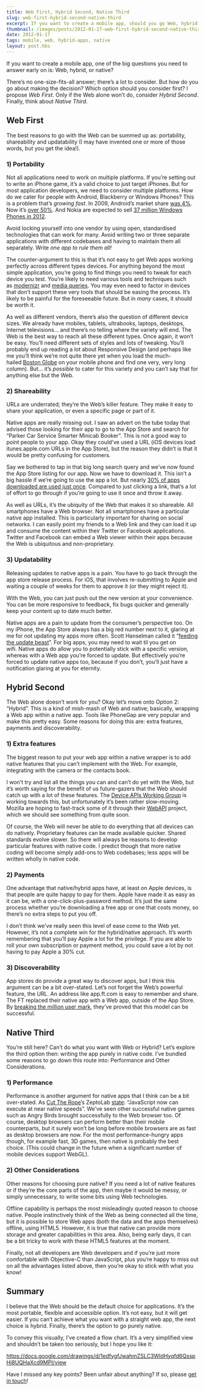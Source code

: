 ```yaml
---
title: Web First, Hybrid Second, Native Third
slug: web-first-hybrid-second-native-third
excerpt: If you want to create a mobile app, should you go Web, hybrid or native? Here's what I propose...
thumbnail: /images/posts/2012-01-17-web-first-hybrid-second-native-third/thumb-podium.jpg
date: 2012-01-17
tags: mobile, web, hybrid-apps, native
layout: post.hbs
---
```


If you want to create a mobile app, one of the big questions you need to
answer early on is: Web, hybrid, or native?

There’s no one-size-fits-all answer; there’s a lot to consider. But how
do you go about making the decision? Which option should you consider
first? I propose *Web First*. Only if the Web alone won’t do,
consider *Hybrid Second*. Finally, think about *Native Third*.

## Web First

The best reasons to go with the Web can be summed up as: portability,
shareability and updatability (I may have invented one or more of those
words, but you get the idea!).

### 1) Portability

Not all applications need to work on multiple platforms. If you’re
setting out to write an iPhone game, it’s a valid choice to just target
iPhones. But for most application developers, we need to consider
multiple platforms. How do we cater for people with Android, Blackberry
or Windows Phones? This is a problem that’s _growing fast_. In 2009,
Android’s market share [was
4%](http://en.wikipedia.org/wiki/Smartphone#Market_share). Now
it’s [over
50%](http://articles.businessinsider.com/2011-11-15/tech/30400455_1_ios-iphone-smartphone-market).
And Nokia are expected to sell [37 million Windows Phones in
2012](http://www.techspot.com/vb/topic176086.html).

Avoid locking yourself into one vendor by using open, standardised
technologies that can work for many. Avoid writing two or three separate
applications with different codebases and having to maintain them all
separately. Write *one app to rule them all!*

The counter-argument to this is that it’s not easy to get Web apps
working perfectly across different types devices. For anything beyond
the most simple application, you’re going to find things you need to
tweak for each device you test. You’re likely to need various tools and
techniques such as [modernizr](http://www.modernizr.com/) and [media
queries](http://www.w3.org/TR/css3-mediaqueries/). You may even need to
factor in devices that don’t support these very tools that should be
easing the process. It’s likely to be painful for the foreseeable
future. But in *many* cases, it should be worth it.

As well as different vendors, there’s also the question of different
device sizes. We already have mobiles, tablets, ultrabooks, laptops,
desktops, Internet televisions… and there’s no telling where the variety
will end. The Web is the best way to reach all these different types.
Once again, it won’t be easy. You’ll need different sets of styles and
lots of tweaking. You’ll probably end up reading a lot about Responsive
Design (and perhaps like me you’ll think we’re not quite there yet when
you load the much-hailed [Boston Globe](http://bostonglobe.com/) on your
mobile phone and find one very, very long column). But… it’s _possible_
to cater for this variety and you can’t say that for anything else but
the Web.

### 2) Shareability

URLs are underrated; they’re the Web’s killer feature. They make it easy
to share your application, or even a specific page or part of it.

Native apps are really missing out. I saw an advert on the tube today
that advised those looking for their app to go to the App Store and
search for “Parker Car Service Smarter Minicab Booker”. This is not a
good way to point people to your app. Okay they could’ve used a URL (iOS
devices load itunes.apple.com URLs in the App Store), but the reason
they didn’t is that it would be pretty confusing for customers.

Say we bothered to tap in that big long search query and we’ve now found
the App Store listing for our app. Now we have to download it. This
isn’t a big hassle if we’re going to use the app a lot. But nearly [30%
of apps downloaded are used just
once](http://gigaom.com/2011/02/01/people-download-lots-of-apps-but-many-get-discarded/).
Compared to just clicking a link, that’s a lot of effort to go through
if you’re going to use it once and throw it away.

As well as URLs, it’s the ubiquity of the Web that makes it so
shareable. All smartphones have a Web browser. Not all smartphones have
a particular native app installed. This is particularly important for
sharing on social networks. I can easily point my friends to a Web link
and they can load it up and consume the content within their Twitter or
Facebook applications. Twitter and Facebook can embed a Web viewer
within their apps because the Web is ubiquitous and non-proprietary.

### 3) Updatability

Releasing updates to native apps is a pain. You have to go back through
the app store release process. For iOS, that involves re-submitting to
Apple and waiting a couple of weeks for them to approve it (or they
might reject it).

With the Web, you can just push out the new version at your convenience.
You can be more responsive to feedback, fix bugs quicker and generally
keep your content up to date much better.

Native apps are a pain to update from the consumer’s perspective too. On
my iPhone, the App Store always has a big red number next to it, glaring
at me for not updating my apps more often. Scott Hanselman called it
“[feeding the update
beast](http://www.hanselman.com/blog/AppsAreTooMuchLike1990sCDROMsAndNotEnoughLikeTheWeb.aspx#a579d5c5e-2daf-49a2-b22a-4a0bcbb5a24e)”.
For big apps, you may need to wait til you get on wifi. Native apps do
allow you to potentially stick with a specific version, whereas with a
Web app you’re forced to update. But effectively you’re forced to update
native apps too, because if you don’t, you’ll just have a notification
glaring at you for eternity.

## Hybrid Second

The Web alone doesn’t work for you? Okay let’s move onto Option 2:
“Hybrid”. This is a kind of mish-mash of Web and native; basically,
wrapping a Web app within a native app. Tools like PhoneGap are very
popular and make this pretty easy. Some reasons for doing this are:
extra features, payments and discoverability.

### 1) Extra features

The biggest reason to put your web app within a native wrapper is to add
native features that you can’t implement with the Web. For example,
integrating with the camera or the contacts book.

I won’t try and list all the things you can and can’t do yet with the
Web, but it’s worth saying for the benefit of us future-gazers that the
Web should catch up with a lot of these features. The [Device APIs
Working Group](http://www.w3.org/2009/dap/) is working towards this, but
unfortunately it’s been rather slow-moving. Mozilla are hoping to
fast-track some of it through
their [WebAPI](https://wiki.mozilla.org/WebAPI) project, which we should
see something from quite soon.

Of course, the Web will never be able to do everything that all devices
can do natively. Proprietary features can be made available quicker.
Shared standards evolve slower. So there will always be reasons to
develop particular features with native code. I predict though that more
native coding will become simply add-ons to Web codebases; less apps
will be written wholly in native code.

### 2) Payments

One advantage that native/hybrid apps have, at least on Apple devices,
is that people are quite happy to pay for them. Apple have made it as
easy as it can be, with a one-click-plus-password method. It’s just the
same process whether you’re downloading a free app or one that costs
money, so there’s no extra steps to put you off.

I don’t think we’ve really seen this level of ease come to the Web yet.
However, it’s not a complete win for the hybrid/native approach. It’s
worth remembering that you’ll pay Apple a lot for the privilege. If you
are able to roll your own subscription or payment method, you could save
a lot by not having to pay Apple a 30% cut.

### 3) Discoverability

App stores do provide a great way to discover apps, but I think this
argument can be a bit over-stated. Let’s not forget the Web’s powerful
feature, the URL. An address like app.ft.com is easy to remember and
share. The FT replaced their native app with a Web app, outside of the
App Store. By [breaking the million user
mark](http://www.google.co.uk/url?sa=t&rct=j&q=ft%20million%20app&source=web&cd=2&ved=0CCgQFjAB&url=http%3A%2F%2Faboutus.ft.com%2F2011%2F11%2F18%2Fft-web-app-registers-one-million-users%2F&ei=QLkVT87ROIrtOZbSiYwB&usg=AFQjCNH8BSvef6E7ptab87dhKrn09P8y8A),
they’ve proved that this model can be successful.

## Native Third

You’re still here? Can’t do what you want with Web or Hybrid? Let’s
explore the third option then: writing the app purely in native code.
I’ve bundled some reasons to go down this route into: Performance and
Other Considerations.

### 1) Performance

Performance is another argument for native apps that I think can be a
bit over-stated. As [Cut The Rope](http://www.cuttherope.ie/)’s
ZeptoLab [state](http://www.cuttherope.ie/dev/): “JavaScript now can
execute at near native speeds”. We’ve seen other successful native games
such as Angry Birds brought successfully to the Web browser too. Of
course, desktop browsers can perform better than their mobile
counterparts, but it surely won’t be long before mobile browsers are as
fast as desktop browsers are now. For the most performance-hungry apps
though, for example fast, 3D games, then native is probably the best
choice. (This could change in the future when a significant number of
mobile devices support WebGL).

### 2) Other Considerations

Other reasons for choosing pure native? If you need a lot of native
features or if they’re the core parts of the app, then maybe it would be
messy, or simply unnecessary, to write some bits using Web technologies.

Offline capability is perhaps the most misleadingly quoted reason to
choose native. People instinctively think of the Web as being connected
all the time, but it is possible to store Web apps (both the data and
the apps themselves) offline, using HTML5. However, it is true that
native can provide more storage and greater capabilities in this area.
Also, being early days, it can be a bit tricky to work with these HTML5
features at the moment.

Finally, not all developers are Web developers and if you’re just more
comfortable with Objective-C than JavaScript, plus you’re happy to miss
out on all the advantages listed above, then you’re okay to stick with
what you know!

## Summary

I believe that the Web should be the default choice for applications.
It’s the most portable, flexible and accessible option. It’s not easy,
but it will get easier. If you can’t achieve what you want with a
straight web app, the next choice is hybrid. Finally, there’s the option
to go purely native.

To convey this visually, I’ve created a flow chart. It’s a very
simplified view and shouldn’t be taken too seriously, but I hope you
like it:

<https://docs.google.com/drawings/d/1edfygfJwahmZSLC3WIdHyqfd6QsspHj8UQHaXcd9MPI/view>

Have I missed any key points? Been unfair about anything? If so, please
[get in touch](https://twitter.com/poshaughnessy)!
